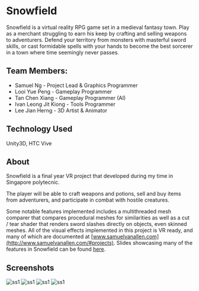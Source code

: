 # Snowfield
Snowfield is a virtual reality RPG game set in a medieval fantasy town. Play as a merchant struggling to earn his keep by crafting and selling weapons to adventurers. Defend your territory from monsters with masterful sword skills, or cast formidable spells with your hands to become the best sorcerer in a town where time seemingly never passes.

## Team Members:
- Samuel Ng - Project Lead & Graphics Programmer
- Looi Yue Peng - Gameplay Programmer
- Tan Chen Xiang - Gameplay Programmer (AI)
- Ivan Leong Jit Kiong - Tools Programmer
- Lee Jian Herng - 3D Artist & Animator

## Technology Used
Unity3D, HTC Vive

## About
Snowfield is a final year VR project that developed during my time in Singapore polytecnic.

The player will be able to craft weapons and potions, sell and buy items from adventurers, and participate in combat with hostile creatures.

Some notable features implemented includes a multithreaded mesh comparer that compares procedural meshes for similarities as well as a cut / tear shader that renders sword slashes directly on objects, even skinned meshes. All of the visual effects implemented in this project is VR ready, and many of which are documented at [www.samuelvanallen.com](http://www.samuelvanallen.com/#projects). Slides showcasing many of the features in Snowfield can be found [here](https://docs.google.com/presentation/u/1/d/1H7wkwN-7Xc-Jsy4ArUziyipj_JzpkTXxKqoRKPyc4ZU/edit#slide=id.g1e276c89f8_0_244).

## Screenshots
![ss1](http://www.samuelvanallen.com/image/portfolio/fyp/0.PNG)
![ss1](http://www.samuelvanallen.com/image/portfolio/fyp/1.PNG)
![ss1](http://www.samuelvanallen.com/image/portfolio/fyp/3.PNG)
![ss1](http://www.samuelvanallen.com/image/portfolio/fyp/4.PNG)
